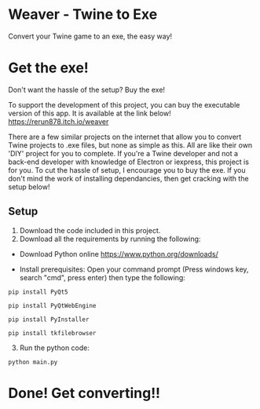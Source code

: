 # Weaver - Twine to Exe
Convert your Twine game to an exe, the easy way!

# Get the exe!
Don't want the hassle of the setup? Buy the exe!

To support the development of this project, you can buy the executable version of this app. It is available at the link below!
https://rerun878.itch.io/weaver


There are a few similar projects on the internet that allow you to convert Twine projects to .exe files, but none as simple as this. All are like their own 'DIY' project for you to complete. If you're a Twine developer and not a back-end developer with knowledge of Electron or iexpress, this project is for you. To cut the hassle of setup, I encourage you to buy the exe. If you don't mind the work of installing dependancies, then get cracking with the setup below!

## Setup
1. Download the code included in this project.
2. Download all the requirements by running the following:
- Download Python online
https://www.python.org/downloads/
  
- Install prerequisites:
Open your command prompt (Press windows key, search "cmd", press enter) then type the following:

`pip install PyQt5`

`pip install PyQtWebEngine`

`pip install PyInstaller`

`pip install tkfilebrowser`

3. Run the python code:

`python main.py`

# Done! Get converting!!


